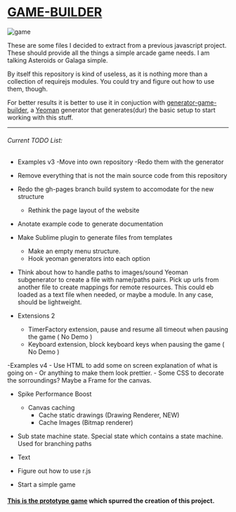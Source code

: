 # [GAME-BUILDER][game-builder]

![game][game]

These are some files I decided to extract from a previous javascript project. These should provide all the things a simple arcade game needs. I am talking Asteroids or Galaga simple. 

By itself this repository is kind of useless, as it is nothing more than a collection of requirejs modules. You could try and figure out how to use them, though. 

For better results it is better to use it in conjuction with [generator-game-builder][generator], a [Yeoman][yeoman] generator that generates(dur) the basic setup to start working with this stuff. 

-----------------------------------

###### Current TODO List:

- Examples v3
    -Move into own repository
    -Redo them with the generator
    
- Remove everything that is not the main source code from this repository

- Redo the gh-pages branch build system to accomodate for the new structure
    - Rethink the page layout of the website

- Anotate example code to generate documentation

- Make Sublime plugin to generate files from templates
    - Make an empty menu structure.
    - Hook yeoman generators into each option

- Think about how to handle paths to images/sound
    Yeoman subgenerator to create a file with name/paths pairs.
    Pick up urls from another file to create mappings for remote resources.
    This could eb loaded as a text file when needed, or maybe a module. In any case, should be lightweight. 

- Extensions 2
    * TimerFactory extension, pause and resume all timeout when pausing the game ( No Demo )
    * Keyboard extension, block keyboard keys when pausing the game ( No Demo )

-Examples v4
    - Use HTML to add some on screen explanation of what is going on
    - Or anything to make them look prettier.
    - Some CSS to decorate the sorroundings? Maybe a Frame for the canvas.

- Spike Performance Boost
    - Canvas caching
        * Cache static drawings (Drawing Renderer, NEW)
        * Cache Images (Bitmap renderer)       

- Sub state machine state. Special state which contains a state machine. Used for branching paths

- Text

- Figure out how to use r.js

- Start a simple game

#### [This is the prototype game][tirador] which spurred the creation of this project.

[game]: http://f.cl.ly/items/3N420I093v3b03051W39/game.png
[tirador]: http://www.treintipollo.com/tirador/index.html
[generator]: https://github.com/diegomarquez/generator-game-builder
[yeoman]: http://yeoman.io/
[game-builder]: http://diegomarquez.github.io/game-builder